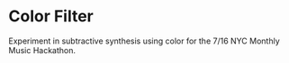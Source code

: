 # Color Filter

Experiment in subtractive synthesis using color for the 7/16 NYC Monthly Music Hackathon.
